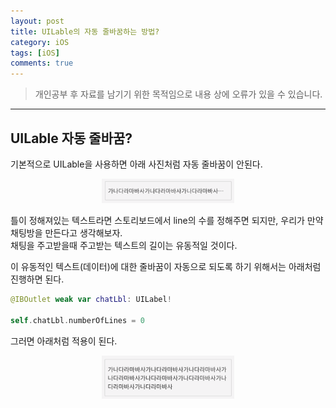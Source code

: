 ```yaml
---
layout: post
title: UILable의 자동 줄바꿈하는 방법?
category: iOS
tags: [iOS]
comments: true
---
```


> 개인공부 후 자료를 남기기 위한 목적임으로 내용 상에 오류가 있을 수 있습니다.    

<hr>

## UILable 자동 줄바꿈?

기본적으로 UILable을 사용하면 아래 사진처럼 자동 줄바꿈이 안된다.

<center>
<figure>
<img src="/assets/post-img/iOS/iOS2/67.png" alt="" width="50%">
</figure>
</center>

틀이 정해져있는 텍스트라면 스토리보드에서 line의 수를 정해주면 되지만, 우리가 만약 채팅방을 만든다고 생각해보자.<br>
채팅을 주고받을때 주고받는 텍스트의 길이는 유동적일 것이다.

이 유동적인 텍스트(데이터)에 대한 줄바꿈이 자동으로 되도록 하기 위해서는 아래처럼 진행하면 된다.

```swift
@IBOutlet weak var chatLbl: UILabel!

self.chatLbl.numberOfLines = 0
```

그러면 아래처럼 적용이 된다.

<center>
<figure>
<img src="/assets/post-img/iOS/iOS2/68.png" alt="" width="50%">
</figure>
</center>
